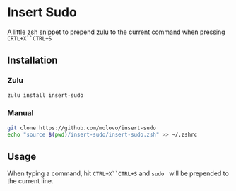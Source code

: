 # Insert Sudo

A little zsh snippet to prepend zulu to the current command when pressing `CRTL+X``CTRL+S`

## Installation

### Zulu

```sh
zulu install insert-sudo
```

### Manual

```sh
git clone https://github.com/molovo/insert-sudo
echo "source $(pwd)/insert-sudo/insert-sudo.zsh" >> ~/.zshrc
```

## Usage

When typing a command, hit `CTRL+X``CTRL+S` and `sudo ` will be prepended to the
current line.
